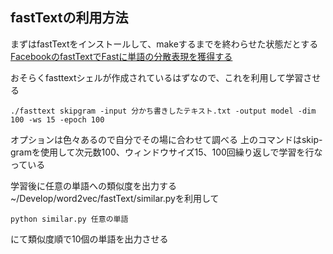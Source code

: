 ## fastTextの利用方法
まずはfastTextをインストールして、makeするまでを終わらせた状態だとする
[FacebookのfastTextでFastに単語の分散表現を獲得する](https://qiita.com/icoxfog417/items/42a95b279c0b7ad26589 "FacebookのfastTextでFastに単語の分散表現を獲得する")

おそらくfasttextシェルが作成されているはずなので、これを利用して学習させる
```
./fasttext skipgram -input 分かち書きしたテキスト.txt -output model -dim 100 -ws 15 -epoch 100
```
オプションは色々あるので自分でその場に合わせて調べる
上のコマンドはskip-gramを使用して次元数100、ウィンドウサイズ15、100回繰り返しで学習を行なっている

学習後に任意の単語への類似度を出力する
~/Develop/word2vec/fastText/similar.pyを利用して
```
python similar.py 任意の単語
```
にて類似度順で10個の単語を出力させる
